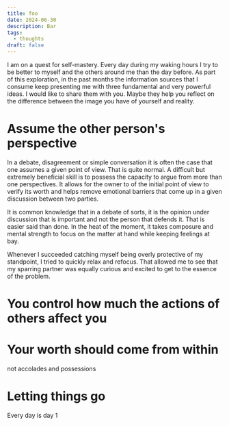```yaml
---
title: foo
date: 2024-06-30
description: Bar
tags:
  - thoughts
draft: false
---
```

I am on a quest for self-mastery. Every day during my waking hours I try to be better to myself and the others around me than the day before. As part of this exploration, in the past months the information sources that I consume keep presenting me with three fundamental and very powerful ideas. I would like to share them with you. Maybe they help you reflect on the difference between the image you have of yourself and reality.
# Assume the other person's perspective
In a debate, disagreement or simple conversation it is often the case that one assumes a given point of view. That is quite normal. A difficult but extremely beneficial skill is to possess the capacity to argue from more than one perspectives. It allows for the owner to of the initial point of view to verify its worth and helps remove emotional barriers that come up in a given discussion between two parties. 

It is common knowledge that in a debate of sorts, it is the opinion under discussion that is important and not the person that defends it. That is easier said than done. In the heat of the moment, it takes composure and mental strength to focus on the matter at hand while keeping feelings at bay.

Whenever I succeeded catching myself being overly protective of my standpoint, I tried to quickly relax and refocus. That allowed me to see that my sparring partner was equally curious and excited to get to the essence of the problem.
# You control how much the actions of others affect you

# Your worth should come from within
not accolades and possessions 

# Letting things go
Every day is day 1